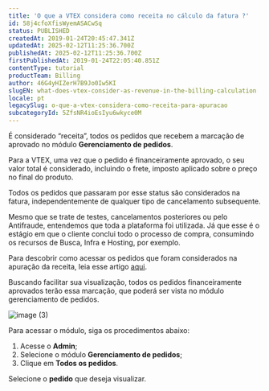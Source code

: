 ```yaml
---
title: 'O que a VTEX considera como receita no cálculo da fatura ?'
id: 58j4cfoXfisWyemASACwSq
status: PUBLISHED
createdAt: 2019-01-24T20:45:47.341Z
updatedAt: 2025-02-12T11:25:36.700Z
publishedAt: 2025-02-12T11:25:36.700Z
firstPublishedAt: 2019-01-24T22:05:40.851Z
contentType: tutorial
productTeam: Billing
author: 46G4yHIZerH7B9Jo0Iw5KI
slugEN: what-does-vtex-consider-as-revenue-in-the-billing-calculation
locale: pt
legacySlug: o-que-a-vtex-considera-como-receita-para-apuracao
subcategoryId: 5ZfsNR4ioEsIyu6wkyce0M
---
```


É considerado “receita”, todos os pedidos que recebem a marcação de aprovado no módulo **Gerenciamento de pedidos**. 


Para a VTEX, uma vez que o pedido é financeiramente aprovado, o seu valor total é considerado, incluindo o frete, imposto aplicado sobre o preço no final do produto.


Todos os pedidos que passaram por esse status são considerados na fatura, independentemente de qualquer tipo de cancelamento subsequente. 


Mesmo que se trate de testes, cancelamentos posteriores ou pelo Antifraude, entendemos que toda a plataforma foi utilizada. Já que esse é o estágio em que o cliente conclui todo o processo de compra, consumindo os recursos de Busca, Infra e Hosting, por exemplo.


Para descobrir como acessar os pedidos que foram considerados na apuração da receita, leia esse artigo [aqui](/pt/tutorial/como-acessar-o-valor-da-receita-aprovada--tutorials_4322).

Buscando facilitar sua visualização, todos os pedidos financeiramente aprovados terão essa marcação, que poderá ser vista no módulo gerenciamento de pedidos. 

![image (3)](https://images.ctfassets.net/alneenqid6w5/2hl6jNViPdxOaOqF9ZCrt7/ac5af18b2a91c8d3da149eff421991ea/image__3_.png)

Para acessar o módulo, siga os procedimentos abaixo:

1. Acesse o **Admin**;
2. Selecione o módulo **Gerenciamento de pedidos**;
3. Clique em **Todos os pedidos**. 

Selecione o **pedido** que deseja visualizar.

